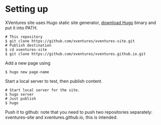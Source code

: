 # Setting up

XVentures site uses Hugo static site generator, [download Hugo](http://gohugo.io/) binary and put it into PATH.

    # This repository
    $ git clone https://github.com/xventures/xventures-site.git
    # Publish destination
    $ cd xventures-site
    $ git clone https://github.com/xventures/xventures.github.io.git


Add a new page using

    $ hugo new page-name

Start a local server to test, then publish content.

    # Start local server for the site.
    $ hugo server
    # Just publish
    $ hugo

Push it to github: note that you need to push two repositories separately: xventures-site and xventures.github.io, this is intended.
